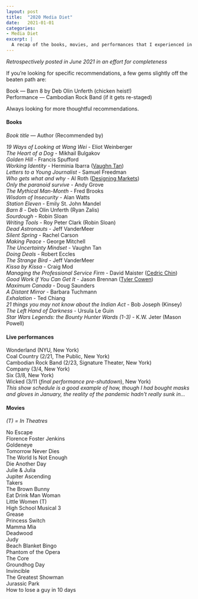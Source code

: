 ```yaml
---
layout: post
title:  "2020 Media Diet"
date:   2021-01-01
categories:
- Media Diet
excerpt: |
  A recap of the books, movies, and performances that I experienced in 2020.
---
```


*Retrospectively posted in June 2021 in an effort for completeness*

If you’re looking for specific recommendations, a few gems slightly off the beaten path are:

Book — Barn 8 by Deb Olin Unferth (chicken heist!) <br>
Performance — Cambodian Rock Band (if it gets re-staged) <br>

Always looking for more thoughtful recommendations.

#### **Books**
*Book title* — Author (Recommended by)

*19 Ways of Looking at Wang Wei* - Eliot Weinberger <br>
*The Heart of a Dog* - Mikhail Bulgakov <br>
*Golden Hill* - Francis Spufford <br>
*Working Identity* - Herminia Ibarra ([Vaughn Tan](https://uncertaintymindset.substack.com/p/13-revelation-and-discovery)) <br>
*Letters to a Young Journalist* - Samuel Freedman <br>
*Who gets what and why* - Al Roth ([Designing Markets](https://www8.gsb.columbia.edu/courses/mba/2020/spring/b8260-001)) <br>
*Only the paranoid survive* - Andy Grove <br>
*The Mythical Man-Month* - Fred Brooks <br>
*Wisdom of Insecurity* - Alan Watts <br>
*Station Eleven* - Emily St. John Mandel <br>
*Barn 8* - Deb Olin Unferth (Ryan Zalis) <br>
*Sourdough* - Robin Sloan <br>
*Writing Tools* - Roy Peter Clark (Robin Sloan) <br>
*Dead Astronauts* - Jeff VanderMeer <br>
*Silent Spring* - Rachel Carson <br>
*Making Peace* - George Mitchell <br>
*The Uncertainty Mindset* - Vaughn Tan <br>
*Doing Deals* - Robert Eccles <br>
*The Strange Bird* - Jeff VanderMeer <br>
*Kissa by Kissa* - Craig Mod <br>
*Managing the Professional Service Firm* - David Maister ([Cedric Chin](https://commoncog.com/blog/)) <br>
*Good Work if You Can Get It* - Jason Brennan ([Tyler Cowen](https://marginalrevolution.com/marginalrevolution/2020/05/good-work-if-you-can-get-it-how-to-succeed-in-academia.html)) <br>
*Maximum Canada* - Doug Saunders <br>
*A Distant Mirror* - Barbara Tuchmann <br>
*Exhalation* - Ted Chiang <br>
*21 things you may not know about the Indian Act* - Bob Joseph (Kinsey) <br>
*The Left Hand of Darkness* - Ursula Le Guin <br>
*Star Wars Legends: the Bounty Hunter Wards (1-3)* - K.W. Jeter (Mason Powell) <br>

#### **Live performances**

Wonderland (NYU, New York) <br>
Coal Country (2/21, The Public, New York) <br>
Cambodian Rock Band (2/23, Signature Theater, New York) <br>
Company (3/4, New York) <br>
Six (3/8, New York) <br>
Wicked (3/11 (*final performance pre-shutdown*), New York) <br>
*This show schedule is a good example of how, though I had bought masks and gloves in January, the reality of the pandemic hadn't really sunk in...*

#### **Movies**
*(T) = In Theatres*

No Escape <br>
Florence Foster Jenkins <br>
Goldeneye <br>
Tomorrow Never Dies <br>
The World Is Not Enough <br>
Die Another Day <br>
Julie & Julia <br>
Jupiter Ascending <br>
Takers <br>
The Brown Bunny <br>
Eat Drink Man Woman <br>
Little Women (T) <br>
High School Musical 3 <br>
Grease <br>
Princess Switch <br>
Mamma Mia <br>
Deadwood <br>
Judy <br>
Beach Blanket Bingo <br>
Phantom of the Opera <br>
The Core <br>
Groundhog Day <br>
Invincible <br>
The Greatest Showman <br>
Jurassic Park <br>
How to lose a guy in 10 days <br>
